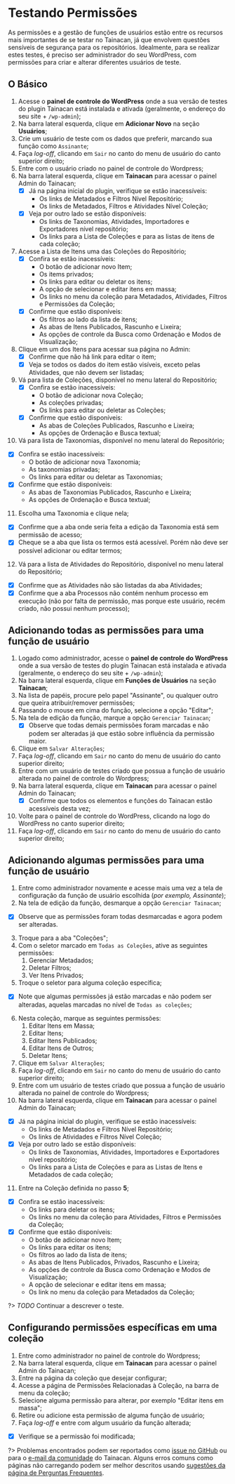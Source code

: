 # Testando Permissões

As permissões e a gestão de funções de usuários estão entre os recursos mais importantes de se testar no Tainacan, já que envolvem questões sensíveis de segurança para os repositórios. Idealmente, para se realizar estes testes, é preciso ser administrador do seu WordPress, com permissões para criar e alterar diferentes usuários de teste.

## O Básico

1. Acesse o **painel de controle do WordPress** onde a sua versão de testes do plugin Tainacan está instalada e ativada (geralmente, o endereço do seu site + `/wp-admin`);
2. Na barra lateral esquerda, clique em **Adicionar Novo** na seção **Usuários**;
3. Crie um usuário de teste com os dados que preferir, marcando sua função como `Assinante`;
4. Faça *log-off*, clicando em `Sair` no canto do menu de usuário do canto superior direito;
5. Entre com o usuário criado no painel de controle do Wordpress;
6. Na barra lateral esquerda, clique em **Tainacan** para acessar o painel Admin do Tainacan;
   - [x] Já na página inicial do plugin, verifique se estão inacessíveis:
     * Os links de Metadados e Filtros Nível Repositório;
     * Os links de Metadados, Filtros e Atividades Nível Coleção;
   - [x] Veja por outro lado se estão disponíveis:
     * Os links de Taxonomias, Atividades, Importadores e Exportadores nível repositório;
     * Os links para a Lista de Coleções e para as listas de itens de cada coleção;
7. Acesse a Lista de Itens uma das Coleções do Repositório;
   - [x] Confira se estão inacessíveis:
     * O botão de adicionar novo Item; 
     * Os items privados;
     * Os links para editar ou deletar os itens;
     * A opção de selecionar e editar itens em massa;
     * Os links no menu da coleção para Metadados, Atividades, Filtros e Permissões da Coleção;
   - [x] Confirme que estão disponíveis:
     * Os filtros ao lado da lista de itens;
     * As abas de Itens Publicados, Rascunho e Lixeira;
     * As opções de controle da Busca como Ordenação e Modos de Visualização;
8. Clique em um dos Itens para acessar sua página no Admin:
   - [x] Confirme que não há link para editar o item;
   - [x] Veja se todos os dados do item estão visíveis, exceto pelas Atividades, que não devem ser listadas;
9. Vá para lista de Coleções, disponível no menu lateral do Repositório;
   - [x] Confira se estão inacessíveis:
     * O botão de adicionar nova Coleção; 
     * As coleções privadas;
     * Os links para editar ou deletar as Coleções;
   - [x] Confirme que estão disponíveis:
     * As abas de Coleções Publicados, Rascunho e Lixeira;
     * As opções de Ordenação e Busca textual;
10. Vá para lista de Taxonomias, disponível no menu lateral do Repositório;
   - [x] Confira se estão inacessíveis:
     * O botão de adicionar nova Taxonomia; 
     * As taxonomias privadas;
     * Os links para editar ou deletar as Taxonomias;
   - [x] Confirme que estão disponíveis:
     * As abas de Taxonomias Publicados, Rascunho e Lixeira;
     * As opções de Ordenação e Busca textual;
11. Escolha uma Taxonomia e clique nela;
   - [x] Confirme que a aba onde seria feita a edição da Taxonomia está sem permissão de acesso;
   - [x] Cheque se a aba que lista os termos está acessível. Porém não deve ser possível adicionar ou editar termos;
12. Vá para a lista de Atividades do Repositório, disponível no menu lateral do Repositório;
   - [x] Confirme que as Atividades não são listadas da aba Atividades;
   - [x] Confirme que a aba Processos não contém nenhum processo em execução (não por falta de permissão, mas porque este usuário, recém criado, não possui nenhum processo);             

## Adicionando todas as permissões para uma função de usuário

1. Logado como administrador, acesse o **painel de controle do WordPress** onde a sua versão de testes do plugin Tainacan está instalada e ativada (geralmente, o endereço do seu site + `/wp-admin`);
2. Na barra lateral esquerda, clique em **Funções de Usuários** na seção **Tainacan**;
3. Na lista de papéis, procure pelo papel "Assinante", ou qualquer outro que queira atribuir/remover permissões;
4. Passando o mouse em cima do função, selecione a opção "Editar";
5. Na tela de edição da função, marque a opção `Gerenciar Tainacan`;
   - [x] Observe que todas demais permissões foram marcadas e não podem ser alteradas já que estão sobre influência da permissão maior.
4. Clique em `Salvar Alterações`;
5. Faça *log-off*, clicando em `Sair` no canto do menu de usuário do canto superior direito;
6. Entre com um usuário de testes criado que possua a função de usuário alterada no painel de controle do Wordpress;
7. Na barra lateral esquerda, clique em **Tainacan** para acessar o painel Admin do Tainacan;
   - [x] Confirme que todos os elementos e funções do Tainacan estão acessíveis desta vez;
8. Volte para o painel de controle do WordPress, clicando na logo do WordPress no canto superior direito;
9. Faça *log-off*, clicando em `Sair` no canto do menu de usuário do canto superior direito;

## Adicionando algumas permissões para uma função de usuário

1. Entre como administrador novamente e acesse mais uma vez a tela de configuração da função de usuário escolhida (*por exemplo, Assinante*);
2. Na tela de edição da função, desmarque a opção `Gerenciar Tainacan`;
  - [x] Observe que as permissões foram todas desmarcadas e agora podem ser alteradas.
3. Troque para a aba "Coleções";
4. Com o seletor marcado em `Todas as Coleções`, ative as seguintes permissões:
    1. Gerenciar Metadados;
    2. Deletar Filtros;
    3. Ver Itens Privados;
5. Troque o seletor para alguma coleção específica;
  - [x] Note que algumas permissões já estão marcadas e não podem ser alteradas, aquelas marcadas no nível de `Todas as coleções`;
6. Nesta coleção, marque as seguintes permissões:
    1. Editar Itens em Massa;
    2. Editar Itens;
    3. Editar Itens Publicados;
    4. Editar Itens de Outros;
    5. Deletar Itens;
7. Clique em `Salvar Alterações`;
8. Faça *log-off*, clicando em `Sair` no canto do menu de usuário do canto superior direito;
9. Entre com um usuário de testes criado que possua a função de usuário alterada no painel de controle do Wordpress;
10. Na barra lateral esquerda, clique em **Tainacan** para acessar o painel Admin do Tainacan;
   - [x] Já na página inicial do plugin, verifique se estão inacessíveis:
     * Os links de Metadados e Filtros Nível Repositório;
     * Os links de Atividades e Filtros Nível Coleção;
   - [x] Veja por outro lado se estão disponíveis:
     * Os links de Taxonomias, Atividades, Importadores e Exportadores nível repositório;
     * Os links para a Lista de Coleções e para as Listas de Itens e Metadados de cada coleção;
11. Entre na Coleção definida no passo **5**;
   - [x] Confira se estão inacessíveis:
     * Os links para deletar os itens;
     * Os links no menu da coleção para Atividades, Filtros e Permissões da Coleção;
   - [x] Confirme que estão disponíveis:
     * O botão de adicionar novo Item; 
     * Os links para editar os itens;
     * Os filtros ao lado da lista de itens;
     * As abas de Itens Publicados, Privados, Rascunho e Lixeira;
     * As opções de controle da Busca como Ordenação e Modos de Visualização;
     * A opção de selecionar e editar itens em massa;
     * Os link no menu da coleção para Metadados da Coleção;

  ?> _TODO_ Continuar a descrever o teste.       

## Configurando permissões específicas em uma coleção

1. Entre como administrador no painel de controle do Wordpress;
2. Na barra lateral esquerda, clique em **Tainacan** para acessar o painel Admin do Tainacan;
3. Entre na página da coleção que desejar configurar;
4. Acesse a página de Permissões Relacionadas à Coleção, na barra de menu da coleção;
5. Selecione alguma permissão para alterar, por exemplo "Editar itens em massa";
6. Retire ou adicione esta permissão de alguma função de usuário;
7. Faça *log-off* e entre com algum usuário da função alterada;
  - [x] Verifique se a permissão foi modificada;


?> Problemas encontrados podem ser reportados como [issue no GitHub](https://github.com/tainacan/tainacan/issues ':ignore') ou para o [e-mail da comunidade](mailto:tainacan@lists.riseup.net ':ignore') do Tainacan. Alguns erros comuns como páginas não carregando podem ser melhor descritos usando [sugestões da página de Perguntas Frequentes](/pt-br/faq#acho-que-encontrei-um-erro-como-devo-proceder).